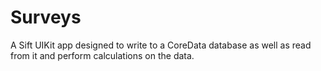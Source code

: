 # Surveys

A Sift UIKit app designed to write to a CoreData database as well as read from it and perform calculations on the data.
